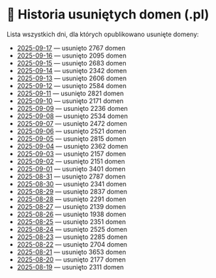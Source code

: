 # 📅 Historia usuniętych domen (.pl)

Lista wszystkich dni, dla których opublikowano usunięte domeny:

- [2025-09-17](./2025-09-17.md) — usunięto 2767 domen
- [2025-09-16](./2025-09-16.md) — usunięto 2095 domen
- [2025-09-15](./2025-09-15.md) — usunięto 2683 domen
- [2025-09-14](./2025-09-14.md) — usunięto 2342 domen
- [2025-09-13](./2025-09-13.md) — usunięto 2606 domen
- [2025-09-12](./2025-09-12.md) — usunięto 2584 domen
- [2025-09-11](./2025-09-11.md) — usunięto 2821 domen
- [2025-09-10](./2025-09-10.md) — usunięto 2171 domen
- [2025-09-09](./2025-09-09.md) — usunięto 2236 domen
- [2025-09-08](./2025-09-08.md) — usunięto 2534 domen
- [2025-09-07](./2025-09-07.md) — usunięto 2472 domen
- [2025-09-06](./2025-09-06.md) — usunięto 2521 domen
- [2025-09-05](./2025-09-05.md) — usunięto 2815 domen
- [2025-09-04](./2025-09-04.md) — usunięto 2362 domen
- [2025-09-03](./2025-09-03.md) — usunięto 2157 domen
- [2025-09-02](./2025-09-02.md) — usunięto 2151 domen
- [2025-09-01](./2025-09-01.md) — usunięto 3401 domen
- [2025-08-31](./2025-08-31.md) — usunięto 2787 domen
- [2025-08-30](./2025-08-30.md) — usunięto 2341 domen
- [2025-08-29](./2025-08-29.md) — usunięto 2837 domen
- [2025-08-28](./2025-08-28.md) — usunięto 2291 domen
- [2025-08-27](./2025-08-27.md) — usunięto 2139 domen
- [2025-08-26](./2025-08-26.md) — usunięto 1938 domen
- [2025-08-25](./2025-08-25.md) — usunięto 2351 domen
- [2025-08-24](./2025-08-24.md) — usunięto 2525 domen
- [2025-08-23](./2025-08-23.md) — usunięto 2285 domen
- [2025-08-22](./2025-08-22.md) — usunięto 2704 domen
- [2025-08-21](./2025-08-21.md) — usunięto 3653 domen
- [2025-08-20](./2025-08-20.md) — usunięto 2177 domen
- [2025-08-19](./2025-08-19.md) — usunięto 2311 domen
